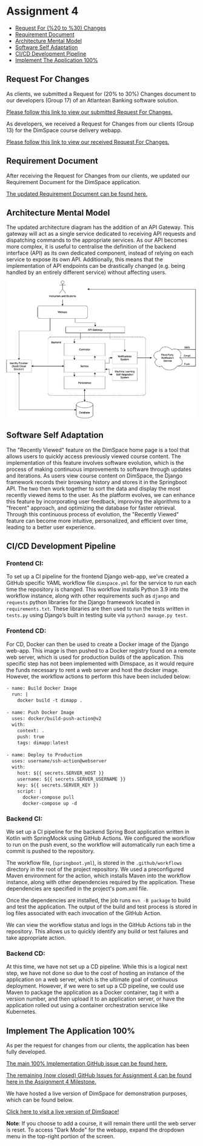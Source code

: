 Assignment 4
============

<!-- TOC -->
* [Request For (%20 to %30) Changes](#request-for-changes)
* [Requirement Document](#requirement-document)
* [Architecture Mental Model](#architecture-mental-model)
* [Software Self Adaptation](#software-self-adaptation)
* [CI/CD Development Pipeline](#cicd-development-pipeline)
* [Implement The Application 100%](#implement-the-application-100)
<!-- TOC -->

## Request For Changes

As clients, we submitted a Request for (20% to 30%) Changes document to our developers (Group 17) of an Atlantean Banking software solution. 

[Please follow this link to view our submitted Request For Changes.](as-clients/assignment4-RFC-AtlanteanBanking.pdf)

As developers, we received a Request for Changes from our clients (Group 13) for the DimSpace course delivery webapp.

[Please follow this link to view our received Request For Changes.](as-developers/their-rfc-assignment4.pdf)

## Requirement Document

After receiving the Request for Changes from our clients, we updated our Requirement Document for the DimSpace application.

[The updated Requirement Document can be found here.](as-developers/rd.md)

## Architecture Mental Model

The updated architecture diagram has the addition of an API Gateway. This gateway will act as a single service dedicated to receiving API requests and dispatching commands to the appropriate services. As our API becomes more complex, it is useful to centralise the definition of the backend interface (API) as its own dedicated component, instead of relying on each service to expose its own API. Additionally, this means that the implementation of API endpoints can be drastically changed (e.g. being handled by an entirely different service) without affecting users.

![Updated Mental Mode](as-developers/images/architecturev3.png)

## Software Self Adaptation

The "Recently Viewed" feature on the DimSpace home page is a tool that allows users to quickly access previously viewed course content. The implementation of this feature involves software evolution, which is the process of making continuous improvements to software through updates and iterations. As users view course content on DimSpace, the Django framework records their browsing history and stores it in the Springboot API. The two then work together to sort the data and display the most recently viewed items to the user. As the platform evolves, we can enhance this feature by incorporating user feedback, improving the algorithms to a "frecent" approach, and optimizing the database for faster retrieval. Through this continuous process of evolution, the "Recently Viewed" feature can become more intuitive, personalized, and efficient over time, leading to a better user experience.

## CI/CD Development Pipeline

### Frontend CI:

To set up a CI pipeline for the frontend Django web-app, we’ve created a GitHub specific YAML workflow file `dimspace.yml`  for the service to run each time the repository is changed. This workflow installs Python 3.9 into the workflow instance, along with other requirements such as `django` and `requests` python libraries for the Django framework located in `requirements.txt`. These libraries are then used to run the tests written in `tests.py` using Django’s built in testing suite via `python3 manage.py test`.

### Frontend CD:

For CD, Docker can then be used to create a Docker image of the Django web-app. This image is then pushed to a Docker registry found on a remote web server, which is used for production builds of the application. This specific step has not been implemented with Dimspace, as it would require the funds necessary to rent a web server and host the docker image. However, the workflow actions to perform this have been included below:

    - name: Build Docker Image
      run: |
        docker build -t dimapp .

    - name: Push Docker Image
      uses: docker/build-push-action@v2
      with:
        context: .
        push: true
        tags: dimapp:latest

    - name: Deploy to Production
      uses: username/ssh-action@webserver
      with:
        host: ${{ secrets.SERVER_HOST }}
        username: ${{ secrets.SERVER_USERNAME }}
        key: ${{ secrets.SERVER_KEY }}
        script: |
          docker-compose pull
          docker-compose up -d


### Backend CI:

We set up a CI pipeline for the backend Spring Boot application written in Kotlin with SpringMockk using GitHub Actions. We configured the workflow to run on the push event, so the workflow will automatically run each time a commit is pushed to the repository.

The workflow file, (`springboot.yml`), is stored in the `.github/workflows` directory in the root of the project repository. We used a preconfigured Maven environment for the action, which installs Maven into the workflow instance, along with other dependencies required by the application. These dependencies are specified in the project's pom.xml file.

Once the dependencies are installed, the job runs `mvn -B package` to build and test the application. The output of the build and test process is stored in log files associated with each invocation of the GitHub Action.

We can view the workflow status and logs in the GitHub Actions tab in the repository. This allows us to quickly identify any build or test failures and take appropriate action.

### Backend CD:

At this time, we have not set up a CD pipeline. While this is a logical next step, we have not done so due to the cost of hosting an instance of the application on a web server, which is the ultimate goal of continuous deployment. However, if we were to set up a CD pipeline, we could use Maven to package the application as a Docker container, tag it with a version number, and then upload it to an application server, or have the application rolled out using a container orchestration service like Kubernetes.

## Implement The Application 100%

As per the request for changes from our clients, the application has been fully developed. 

[The main 100% Implementation GitHub issue can be found here.](https://github.com/stephenneale/seng371-group16/issues/55)

[The remaining (now closed) GitHub Issues for Assignment 4 can be found here in the Assignment 4 Milestone.](https://github.com/stephenneale/seng371-group16/milestone/4?closed=1)

We have hosted a live version of DimSpace for demonstration purposes, which can be found below.

[Click here to visit a live version of DimSpace!](http://159.223.198.2:8000/dimspace/)

**Note**: If you choose to add a course, it will remain there until the web server is reset. To access "Dark Mode" for the webapp, expand the dropdown menu in the top-right portion of the screen.
